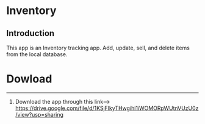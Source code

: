 Inventory
==================================

Introduction
------------

This app is an Inventory tracking app. Add, update, sell, and delete items from the local database. 

# Dowload
---------------

1. Download the app through this link-->
https://drive.google.com/file/d/1KSjFlkyTHwgihi1iWOMORpWUtnVUzU0z/view?usp=sharing
